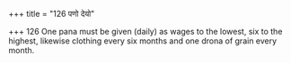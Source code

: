+++
title = "126 पणो देयो"

+++
126	One pana must be given (daily) as wages to the lowest, six to the highest, likewise clothing every six months and one drona of grain every month.